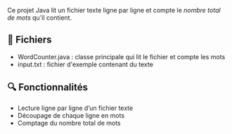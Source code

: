 Ce projet Java lit un fichier texte ligne par ligne et compte le *nombre total de mots* qu'il contient.

## 🧩 Fichiers

- WordCounter.java : classe principale qui lit le fichier et compte les mots
- input.txt : fichier d'exemple contenant du texte

## 🔍 Fonctionnalités

- Lecture ligne par ligne d’un fichier texte
- Découpage de chaque ligne en mots
- Comptage du nombre total de mots

